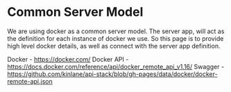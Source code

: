 Common Server Model
========

We are using docker as a common server model. The server app, will act as the definition for each instance of docker we use. So this page is to provide high level docker details, as well as connect with the server app definition.

Docker - https://docker.com/
Docker API - https://docs.docker.com/reference/api/docker_remote_api_v1.16/
Swagger - https://github.com/kinlane/api-stack/blob/gh-pages/data/docker/docker-remote-api.json
